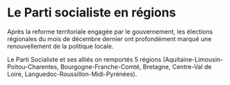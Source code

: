 # Le Parti socialiste en régions
<p class="lead">
Après la reforme territoriale engagée par le gouvernement, les élections régionales du mois de décembre dernier ont profondément marqué une renouvellement de la politique locale.
</p>
<p class="lead">
Le Parti Socialiste et ses alliés on remportés 5 régions (Aquitaine-Limousin-Poitou-Charentes, Bourgogne-Franche-Comté, Bretagne, Centre-Val de Loire, Languedoc-Roussillon-Midi-Pyrénées).
</p>
